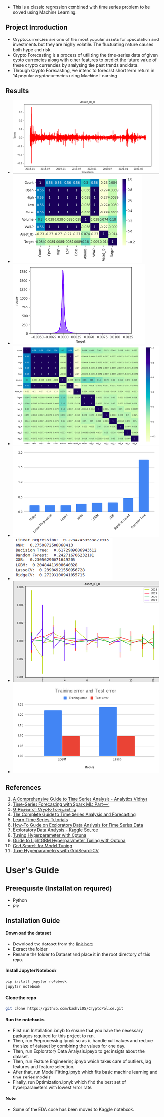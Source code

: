 * This is a classic regression combined with time series problem to be solved using Machine Learning.

## Project Introduction
* Cryptocurrencies are one of the most popular assets for speculation and investments but they are highly volatile. The fluctuating nature causes both hype and risk. 
* Crypto Forecasting is a process of utilizing the time-series data of given cypto currencies along with other features to predict the future value of these crypto currencies by analysing the past trends and data.
* Through Crypto Forecasting, we intend to forecast short term return in 14 popular cryptocurencies using Machine Learning. 

## Results
* ![](./Results/Asset%200.png)
* ![](./Results/Correlation.png)
* ![](./Results/Distribution%20plot.png)
* ![](./Results/lag_feature.png)
* ![](./Results/Model_fitting_chart.png)
* ![](./Results/Model_Fitting.png)
* ![](./Results/seasonality.png)
* ![](./Results/Training%20error%20and%20Test%20error.png)

## References
1. [A Comprehensive Guide to Time Series Analysis - Analytics Vidhya](https://www.analyticsvidhya.com/blog/2021/10/a-comprehensive-guide-to-time-series-analysis/)
2. [Time-Series Forecasting with Spark ML: Part — 1](https://medium.com/analytics-vidhya/time-series-forecasting-with-spark-ml-part-1-4e888144ad27/)
3. [G-Research Crypto Forecasting](https://www.kaggle.com/c/g-research-crypto-forecasting/data)
4. [The Complete Guide to Time Series Analysis and Forecasting](https://towardsdatascience.com/the-complete-guide-to-time-series-analysis-and-forecasting-70d476bfe775)
5. [Learn Time Series Tutorials](https://www.youtube.com/watch?v=FPM6it4v8MY&ab_channel=GreatLearning)
6. [How-To Guide on Exploratory Data Analysis for Time Series Data](https://medium.com/analytics-vidhya/how-to-guide-on-exploratory-data-analysis-for-time-series-data-34250ff1d04f)
7. [Exploratory Data Analysis - Kaggle Source](https://www.kaggle.com/code/sytuannguyen/crypto-eda)
8. [Tuning Hyperparameter with Optuna](https://app.pitch.com/app/presentation/918f21f3-881e-4f70-94bf-d364348ae85d/3255e9e7-860e-4e0f-a855-f0100c99c525/d96cc9d3-8a99-4919-a64c-0992ec3efd8e)
9. [Guide to LightGBM Hyperparameter Tuning with Optuna](https://towardsdatascience.com/kagglers-guide-to-lightgbm-hyperparameter-tuning-with-optuna-in-2021-ed048d9838b5)
10. [Grid Search for Model Tuning](https://towardsdatascience.com/grid-search-for-model-tuning-3319b259367e)
11. [Tune Hyperparameters with GridSearchCV](https://www.analyticsvidhya.com/blog/2021/06/tune-hyperparameters-with-gridsearchcv/#:~:text=Grid%20Search%20uses%20a%20different,the%20number%20of%20hyperparameters%20involved.)






# User's Guide
## Prerequisite (Installation required)
* Python
* pip

## Installation Guide

#### Download the dataset
* Download the dataset from the [link here](https://www.kaggle.com/c/g-research-crypto-forecasting/data)
* Extract the folder
* Rename the folder to Dataset and place it in the root directory of this repo.

#### Install Jupyter Notebook
```bash
pip install jupyter notebook
jupyter notebook
```

#### Clone the repo
```bash
git clone https://github.com/kashvi05/CryptoPolice.git
```

#### Run the notebooks
* First run Installation.ipnyb to ensure that you have the necessary packages required for this project to run.
* Then, run Preprocessing.ipnyb so as to handle null values and reduce the size of dataset by combining the values for one day.
* Then, run Exploratory Data Analysis.ipnyb to get insigts about the dataset.
* Then, run Feature Engineering.ipnyb which takes care of outliers, lag features and feature selection.
* After that, run Model Fitting.ipnyb which fits basic machine learning and time series models
* Finally, run Optimization.ipnyb which find the best set of hyperparameters with lowest error rate.




#### Note
* Some of the EDA code has been moved to Kaggle notebook.
